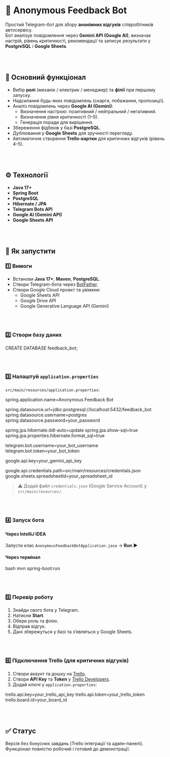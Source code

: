 # 🤖 Anonymous Feedback Bot

Простий Telegram-бот для збору **анонімних відгуків** співробітників автосервісу.  
Бот аналізує повідомлення через **Gemini API (Google AI)**, визначає настрій, рівень критичності, рекомендації та записує результати у **PostgreSQL** і **Google Sheets**.


<br><br>

## 🧩 Основний функціонал

- Вибір **ролі** (механік / електрик / менеджер) та **філії** при першому запуску.
- Надсилання будь-яких повідомлень (скарги, побажання, пропозиції).
- Аналіз повідомлень через **Google AI (Gemini)**:
  - Визначення настрою: позитивний / нейтральний / негативний.
  - Визначення рівня критичності (1–5).
  - Генерація поради для вирішення.
- Збереження фідбеків у базі **PostgreSQL**.
- Дублювання у **Google Sheets** для зручності перегляду.
- Автоматичне створення **Trello-картки** для критичних відгуків (рівень 4–5).



<br><br>

## ⚙️ Технології

- **Java 17+**
- **Spring Boot**
- **PostgreSQL**
- **Hibernate / JPA**
- **Telegram Bots API**
- **Google AI (Gemini API)**
- **Google Sheets API**


<br><br>

## 🚀 Як запустити

### 1️⃣ Вимоги
- Встанови **Java 17+**, **Maven**, **PostgreSQL**.
- Створи Telegram-бота через [BotFather](https://t.me/BotFather).
- Створи Google Cloud проект та увімкни:
  - Google Sheets API  
  - Google Drive API  
  - Google Generative Language API (Gemini)


<br><br>

### 2️⃣ Створи базу даних

CREATE DATABASE feedback_bot;


<br><br>

### 3️⃣ Налаштуй `application.properties`

`src/main/resources/application.properties`:


spring.application.name=Anonymous Feedback Bot

spring.datasource.url=jdbc:postgresql://localhost:5432/feedback_bot
spring.datasource.username=postgres
spring.datasource.password=your_password

spring.jpa.hibernate.ddl-auto=update
spring.jpa.show-sql=true
spring.jpa.properties.hibernate.format_sql=true

telegram.bot.username=your_bot_username
telegram.bot.token=your_bot_token

google.api.key=your_gemini_api_key

google.api.credentials.path=src/main/resources/credentials.json
google.sheets.spreadsheetId=your_spreadsheet_id


> ⚠️ Додай файл `credentials.json` (Google Service Account) у `src/main/resources/`.


<br><br>

### 4️⃣ Запуск бота

#### Через IntelliJ IDEA

Запусти клас
`AnonymousFeedbackBotApplication.java` → **Run** ▶️

#### Через термінал

bash
mvn spring-boot:run


<br><br>

### 5️⃣ Перевір роботу

1. Знайди свого бота у Telegram.
2. Натисни **Start**.
3. Обери роль та філію.
4. Відправ відгук.
5. Дані збережуться у базі та з’являться у Google Sheets.

<br><br>

### 6️⃣ Підключення Trello (для критичних відгуків)

1. Створи акаунт та дошку на [Trello](https://trello.com/).
2. Створи **API Key** та **Token** у [Trello Developers](https://trello.com/app-key).
3. Додай ключі у `application.properties`:

trello.api.key=your_trello_api_key
trello.api.token=your_trello_token
trello.board.id=your_board_id

<br><br>

## ✅ Статус

Версія без бонусних завдань (Trello інтеграції та адмін-панелі).
Функціонал повністю робочий і готовий до демонстрації.
